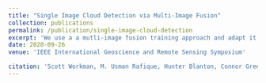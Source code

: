 ```yaml
---
title: "Single Image Cloud Detection via Multi-Image Fusion"
collection: publications
permalink: /publication/single-image-cloud-detection
excerpt: 'We use a a mutli-image fusion training approach and adapt it to single image cloud detection.'
date: 2020-09-26
venue: 'IEEE International Geoscience and Remote Sensing Symposium'

citation: 'Scott Workman, M. Usman Rafique, Hunter Blanton, Connor Greenwell, Nathan Jacobs. "Single Image Cloud Detection via Multi-Image Fusion", IEEE International Geoscience and Remote Sensing Symposium. IEEE, 2020.'
---
```


